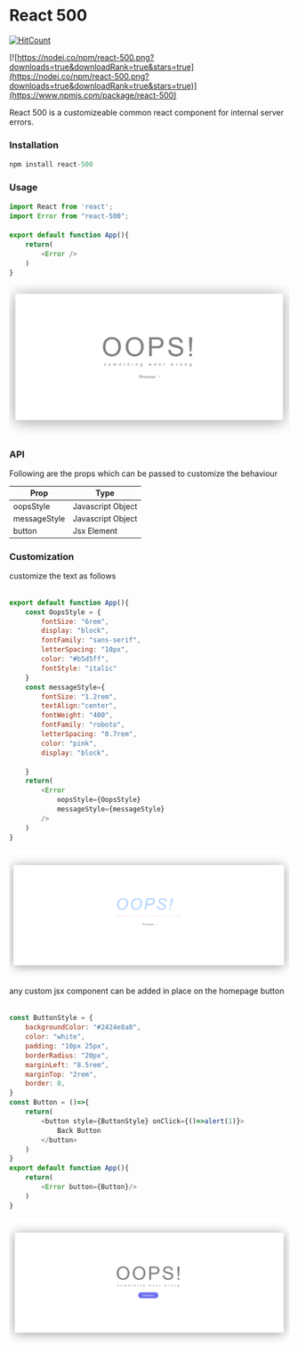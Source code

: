 # React 500
[![HitCount](http://hits.dwyl.com/{taimoor0217}/{react-500}.svg)](http://hits.dwyl.com/{taimoor0217}/{react-500})

[![https://nodei.co/npm/react-500.png?downloads=true&downloadRank=true&stars=true](https://nodei.co/npm/react-500.png?downloads=true&downloadRank=true&stars=true)](https://www.npmjs.com/package/react-500)


React 500 is a customizeable common react component for internal server errors.

### Installation

```js
npm install react-500
```

### Usage

```js
import React from 'react';
import Error from "react-500";

export default function App(){
    return(
        <Error />
    )
}

```

![Main](./assets/main.png?raw=true)

### API

Following are the props which can be passed to customize the behaviour

| Prop | Type |
| ------ | ------ |
| oopsStyle | Javascript Object |
| messageStyle | Javascript Object |
| button | Jsx Element |

### Customization

customize the text as follows

```js

export default function App(){
    const OopsStyle = {
        fontSize: "6rem",
        display: "block",
        fontFamily: "sans-serif",
        letterSpacing: "10px",
        color: "#b5d5ff",
        fontStyle: "italic"
    }
    const messageStyle={
        fontSize: "1.2rem",
        textAlign:"center",
        fontWeight: "400",
        fontFamily: "roboto",
        letterSpacing: "0.7rem",
        color: "pink",
        display: "block",

    }
    return(
        <Error 
            oopsStyle={OopsStyle} 
            messageStyle={messageStyle} 
        />
    )
}

```

![Main](./assets/oopsStyle.png?raw=true)

any custom jsx component can be added in place on the homepage button

```js

const ButtonStyle = {
    backgroundColor: "#2424e8a8",
    color: "white",
    padding: "10px 25px",
    borderRadius: "20px",
    marginLeft: "8.5rem",
    marginTop: "2rem",
    border: 0,
}
const Button = ()=>{
    return(
        <button style={ButtonStyle} onClick={()=>alert(1)}>
            Back Button
        </button>
    )
}
export default function App(){
    return(
        <Error button={Button}/>
    )
}

```

![Main](./assets/jsxStyle.png?raw=true)
